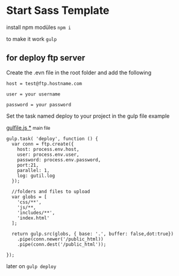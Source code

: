 # Start Sass Template

install npm modüles
<code>npm i </code>

to make it work
<code>gulp </code>

## for deploy ftp server
Create the .evn file in the root folder and add the following

```
host = test@ftp.hostname.com

user = your username

password = your password
```

Set the task named deploy to your project in the gulp file
example

<u>gulfile.js *</u>
<small>main file</small>
```
gulp.task( 'deploy', function () {
  var conn = ftp.create({
    host: process.env.host,
    user: process.env.user,
    password: process.env.password,
    port:21,
    parallel: 1,
    log: gutil.log
  });

  //folders and files to upload
  var globs = [ 
    'css/**',
    'js/**,
    'includes/**',
    'index.html'
  ];

  return gulp.src(globs, { base: '.', buffer: false,dot:true})
    .pipe(conn.newer('/public_html))
    .pipe(conn.dest('/public_html'));

});
```

later on <code>gulp deploy</code>
